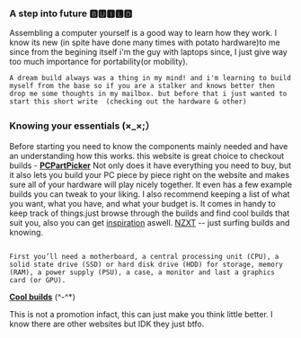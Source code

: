 ### A step into future **🅱🆄🅸🅻🅳** 

Assembling a computer yourself is a good way to learn how they work. I know its new (in spite have done many times with potato hardware)to me since from the begining itself i'm the guy with laptops since, I just give way too much importance for portability(or mobility).

```
A dream build always was a thing in my mind! and i'm learning to build myself from the base so if you are a stalker and knows better then drop me some thoughts in my mailbox. but before that i just wanted to start this short write  (checking out the hardware & other)

```

### Knowing your essentials (×_×;）

Before starting you need to know the components mainly needed and have an understanding how this works. this website is great choice to checkout builds - [**PCPartPicker**](https://pcpartpicker.com) Not only does it have everything you need to buy, but it also lets you build your PC piece by piece right on the website and makes sure all of your hardware will play nicely together. It even has a few example builds you can tweak to your liking. I also recommend keeping a list of what you want, what you have, and what your budget is. It comes in handy to keep track of things.just browse through the builds and find cool builds that suit you, also you can get [inspiration](https://pcpartpicker.com/guide/g6btt6/great-amd-gaming-build) aswell. [NZXT](https://nzxt.com/category/gaming-pcs/build) -- just surfing builds and knowing.

```

First you’ll need a motherboard, a central processing unit (CPU), a solid state drive (SSD) or hard disk drive (HDD) for storage, memory (RAM), a power supply (PSU), a case, a monitor and last a graphics card (or GPU).

```
[**Cool builds**](https://pcpartpicker.com/builds)  (^-^*)

This is not a promotion infact, this can just make you think little better. I know there are other websites but IDK they just btfo.